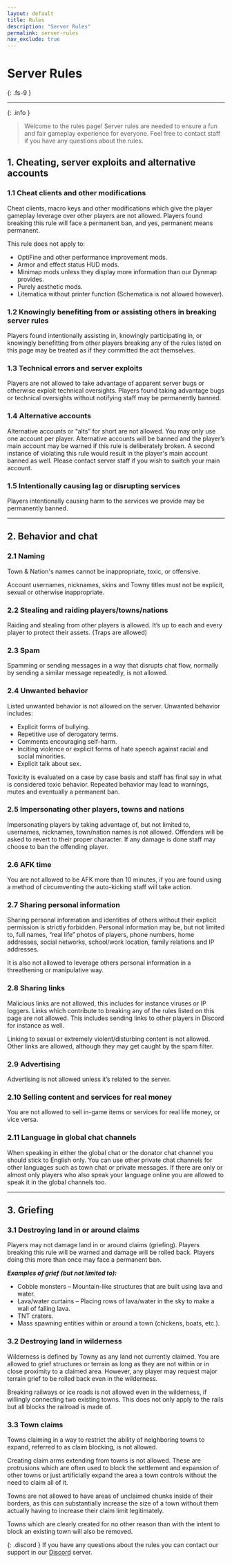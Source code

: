 ```yaml
---
layout: default
title: Rules
description: "Server Rules"
permalink: server-rules
nav_exclude: true
---
```


# Server Rules
{: .fs-9 }

---

{: .info }
> Welcome to the rules page! Server rules are needed to ensure a fun and fair gameplay experience for everyone. Feel free to contact staff if you have any questions about the rules.

## 1. Cheating, server exploits and alternative accounts
### 1.1 Cheat clients and other modifications

Cheat clients, macro keys and other modifications which give the player gameplay leverage over other players are not allowed. Players found breaking this rule will face a permanent ban, and yes, permanent means permanent.

This rule does not apply to:
- OptiFine and other performance improvement mods.
- Armor and effect status HUD mods.
- Minimap mods unless they display more information than our Dynmap provides.
- Purely aesthetic mods.
- Litematica without printer function (Schematica is not allowed however).

### 1.2 Knowingly benefiting from or assisting others in breaking server rules

Players found intentionally assisting in, knowingly participating in, or knowingly benefitting from other players breaking any of the rules listed on this page may be treated as if they committed the act themselves.

### 1.3 Technical errors and server exploits

Players are not allowed to take advantage of apparent server bugs or otherwise exploit technical oversights. Players found taking advantage bugs or technical oversights without notifying staff may be permanently banned.

### 1.4 Alternative accounts

Alternative accounts or “alts” for short are not allowed. You may only use one account per player. Alternative accounts will be banned and the player’s main account may be warned if this rule is deliberately broken. A second instance of violating this rule would result in the player's main account banned as well. Please contact server staff if you wish to switch your main account.

### 1.5 Intentionally causing lag or disrupting services

Players intentionally causing harm to the services we provide may be permanently banned.

---

## 2. Behavior and chat
### 2.1 Naming

Town & Nation's names cannot be inappropriate, toxic, or offensive.

Account usernames, nicknames, skins and Towny titles must not be explicit, sexual or otherwise inappropriate.

### 2.2 Stealing and raiding players/towns/nations

Raiding and stealing from other players is allowed. It’s up to each and every player to protect their assets. (Traps are allowed)

### 2.3 Spam

Spamming or sending messages in a way that disrupts chat flow, normally by sending a similar message repeatedly, is not allowed.

### 2.4 Unwanted behavior

Listed unwanted behavior is not allowed on the server. Unwanted behavior includes:

- Explicit forms of bullying.
- Repetitive use of derogatory terms.
- Comments encouraging self-harm.
- Inciting violence or explicit forms of hate speech against racial and social minorities.
- Explicit talk about sex.

Toxicity is evaluated on a case by case basis and staff has final say in what is considered toxic behavior. Repeated behavior may lead to warnings, mutes and eventually a permanent ban.

### 2.5 Impersonating other players, towns and nations

Impersonating players by taking advantage of, but not limited to, usernames, nicknames, town/nation names is not allowed. Offenders will be asked to revert to their proper character. If any damage is done staff may choose to ban the offending player.

### 2.6 AFK time

You are not allowed to be AFK more than 10 minutes, if you are found using a method of circumventing the auto-kicking staff will take action.

### 2.7 Sharing personal information

Sharing personal information and identities of others without their explicit permission is strictly forbidden. Personal information may be, but not limited to, full names, “real life” photos of players, phone numbers, home addresses, social networks, school/work location, family relations and IP addresses.

It is also not allowed to leverage others personal information in a threathening or manipulative way.

### 2.8 Sharing links

Malicious links are not allowed, this includes for instance viruses or IP loggers. Links which contribute to breaking any of the rules listed on this page are not allowed. This includes sending links to other players in Discord for instance as well.

Linking to sexual or extremely violent/disturbing content is not allowed. Other links are allowed, although they may get caught by the spam filter.

### 2.9 Advertising

Advertising is not allowed unless it’s related to the server.

### 2.10 Selling content and services for real money

You are not allowed to sell in-game items or services for real life money, or vice versa.

### 2.11 Language in global chat channels

When speaking in either the global chat or the donator chat channel you should stick to English only. You can use other private chat channels for other languages such as town chat or private messages. If there are only or almost only players who also speak your language online you are allowed to speak it in the global channels too.

---

## 3. Griefing
### 3.1 Destroying land in or around claims

Players may not damage land in or around claims (griefing). Players breaking this rule will be warned and damage will be rolled back. Players doing this more than once may face a permanent ban. 

***Examples of grief (but not limited to):***
- Cobble monsters – Mountain-like structures that are built using lava and water.
- Lava/water curtains – Placing rows of lava/water in the sky to make a wall of falling lava.
- TNT craters.
- Mass spawning entities within or around a town (chickens, boats, etc.).

### 3.2 Destroying land in wilderness

Wilderness is defined by Towny as any land not currently claimed. You are allowed to grief structures or terrain as long as they are not within or in close proximity to a claimed area. However, any player may request major terrain grief to be rolled back even in the wilderness.

Breaking railways or ice roads is not allowed even in the wilderness, if willingly connecting two existing towns. This does not only apply to the rails but all blocks the railroad is made of.

### 3.3 Town claims

Towns claiming in a way to restrict the ability of neighboring towns to expand, referred to as claim blocking, is not allowed.

Creating claim arms extending from towns is not allowed. These are protrusions which are often used to block the settlement and expansion of other towns or just artificially expand the area a town controls without the need to claim all of it.

Towns are not allowed to have areas of unclaimed chunks inside of their borders, as this can substantially increase the size of a town without them actually having to increase their claim limit legitimately.

Towns which are clearly created for no other reason than with the intent to block an existing town will also be removed.

{: .discord }
If you have any questions about the rules you can contact our support in our [Discord] server.

[Discord]: https://discord.gg/H9VNKH9tJC

